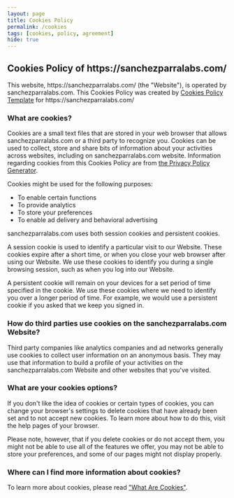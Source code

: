 ```yaml
---
layout: page
title: Cookies Policy
permalink: /cookies
tags: [cookies, policy, agreement]
hide: true
---
```

<h2>Cookies Policy of <span class="website_url">https://sanchezparralabs.com/</span></h2>

<p>This website, <span class="website_url">https://sanchezparralabs.com/</span> (the "Website"), is operated by <span class="website_name">sanchezparralabs.com</span>. This Cookies Policy was created by <a href="https://www.cookiespolicytemplate.com">Cookies Policy Template</a> for <span class="website_url">https://sanchezparralabs.com/</span></p>

<h3>What are cookies?</h3>

<p>Cookies are a small text files that are stored in your web browser that allows <span class="website_name">sanchezparralabs.com</span> or a third party to recognize you. Cookies can be used to collect, store and share bits of information about your activities across websites, including on <span class="website_name">sanchezparralabs.com</span> website. Information regarding cookies from this Cookies Policy are from <a href="https://www.generateprivacypolicy.com/">the Privacy Policy Generator</a>.</p>

<p>Cookies might be used for the following purposes:</p>

<ul>
<li>To enable certain functions</li>
<li>To provide analytics</li>
<li>To store your preferences</li>
<li>To enable ad delivery and behavioral advertising</li>
</ul>

<p><span class="website_name">sanchezparralabs.com</span> uses both session cookies and persistent cookies.</p>

<p>A session cookie is used to identify a particular visit to our Website. These cookies expire after a short time, or when you close your web browser after using our Website. We use these cookies to identify you during a single browsing session, such as when you log into our Website.</p>

<p>A persistent cookie will remain on your devices for a set period of time specified in the cookie. We use these cookies where we need to identify you over a longer period of time. For example, we would use a persistent cookie if you asked that we keep you signed in.</p>

<h3>How do third parties use cookies on the <span class="website_name">sanchezparralabs.com</span> Website?</h3>

<p>Third party companies like analytics companies and ad networks generally use cookies to collect user information on an anonymous basis. They may use that information to build a profile of your activities on the <span class="website_name">sanchezparralabs.com</span> Website and other websites that you've visited.</p>

<h3>What are your cookies options?</h3>

<p>If you don't like the idea of cookies or certain types of cookies, you can change your browser's settings to delete cookies that have already been set and to not accept new cookies. To learn more about how to do this, visit the help pages of your browser.</p>

<p>Please note, however, that if you delete cookies or do not accept them, you might not be able to use all of the features we offer, you may not be able to store your preferences, and some of our pages might not display properly.</p>

<h3>Where can I find more information about cookies?</h3>

<p>To learn more about cookies, please read <a href="https://www.privacypolicyonline.com/what-are-cookies/">"What Are Cookies"</a>.</p>